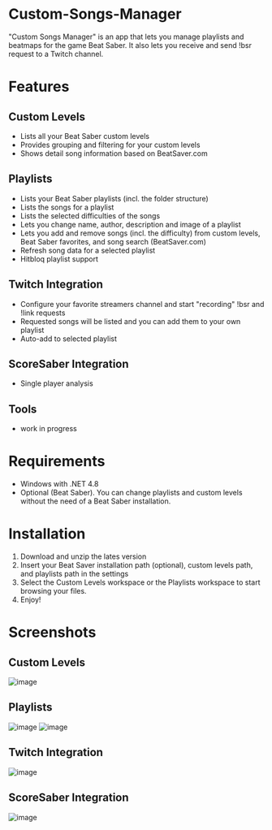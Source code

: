 # Custom-Songs-Manager
"Custom Songs Manager" is an app that lets you manage playlists and beatmaps for the game Beat Saber. It also lets you receive and send !bsr request to a Twitch channel.
# Features
## Custom Levels
- Lists all your Beat Saber custom levels
- Provides grouping and filtering for your custom levels
- Shows detail song information based on BeatSaver.com
## Playlists
- Lists your Beat Saber playlists (incl. the folder structure)
- Lists the songs for a playlist
- Lists the selected difficulties of the songs
- Lets you change name, author, description and image of a playlist
- Lets you add and remove songs (incl. the difficulty) from custom levels, Beat Saber favorites, and song search (BeatSaver.com)
- Refresh song data for a selected playlist
- Hitbloq playlist support
## Twitch Integration
- Configure your favorite streamers channel and start "recording" !bsr and !link requests
- Requested songs will be listed and you can add them to your own playlist
- Auto-add to selected playlist
## ScoreSaber Integration
- Single player analysis
## Tools
- work in progress

# Requirements
- Windows with .NET 4.8
- Optional (Beat Saber). You can change playlists and custom levels without the need of a Beat Saber installation.
# Installation
1. Download and unzip the lates version
2. Insert your Beat Saver installation path (optional), custom levels path, and playlists path in the settings
3. Select the Custom Levels workspace or the Playlists workspace to start browsing your files.
4. Enjoy!
# Screenshots
## Custom Levels
![image](https://user-images.githubusercontent.com/65510170/171868905-56513f9d-04fd-4eab-9071-7e96beb3dfdd.png)
## Playlists
![image](https://user-images.githubusercontent.com/65510170/171869191-bc9ec386-203e-408d-8733-a8bff173e0e4.png)
![image](https://user-images.githubusercontent.com/65510170/171869447-81987f35-d673-4fa4-9f9d-81fc57531087.png)
## Twitch Integration
![image](https://user-images.githubusercontent.com/65510170/206298315-f60be4ba-7474-4f13-a365-53fb79fadc57.png)
## ScoreSaber Integration
![image](https://user-images.githubusercontent.com/65510170/206298451-22eff979-e536-49f8-b2c1-9454d0c8723c.png)

